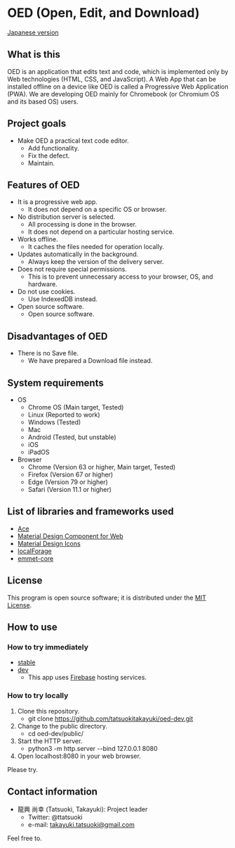 # OED (Open, Edit, and Download)

[Japanese version](https://github.com/tatsuokitakayuki/oed-dev/blob/master/README-JP.md)

## What is this

OED is an application that edits text and code, which is implemented only by Web technologies (HTML, CSS, and JavaScript).
A Web App that can be installed offline on a device like OED is called a Progressive Web Application (PWA).
We are developing OED mainly for Chromebook (or Chromium OS and its based OS) users.

## Project goals

- Make OED a practical text code editor.
    - Add functionality.
    - Fix the defect.
    - Maintain.

## Features of OED

- It is a progressive web app.
    - It does not depend on a specific OS or browser.
- No distribution server is selected.
    - All processing is done in the browser.
    - It does not depend on a particular hosting service.
- Works offline.
    - It caches the files needed for operation locally.
- Updates automatically in the background.
    - Always keep the version of the delivery server.
- Does not require special permissions.
    - This is to prevent unnecessary access to your browser, OS, and hardware.
- Do not use cookies.
    - Use IndexedDB instead.
- Open source software.
    - Open source software.

## Disadvantages of OED

- There is no Save file.
    - We have prepared a Download file instead.

## System requirements

- OS
    - Chrome OS (Main target, Tested)
    - Linux (Reported to work)
    - Windows (Tested)
    - Mac
    - Android (Tested, but unstable)
    - iOS
    - iPadOS
- Browser
    - Chrome (Version 63 or higher, Main target, Tested)
    - Firefox (Version 67 or higher)
    - Edge (Version 79 or higher)
    - Safari (Version 11.1 or higher)

## List of libraries and frameworks used

* [Ace](https://ace.c9.io/)
* [Material Design Component for Web](https://material.io/develop/web/)
* [Material Design Icons](https://google.github.io/material-design-icons/)
* [localForage](https://localforage.github.io/localForage/)
* [emmet-core](https://github.com/cloud9ide/emmet-core)

## License

This program is open source software; it is distributed under the [MIT License](https://github.com/tatsuokitakayuki/oed-dev/blob/master/LICENSE).

## How to use

### How to try immediately

- [stable](https://oed.kirari.app/)
- [dev](https://oed.kirari.dev/)
    - This app uses [Firebase](https://firebase.google.com/) hosting services.

### How to try locally

1. Clone this repository.
    - git clone https://github.com/tatsuokitakayuki/oed-dev.git
2. Change to the public directory.
    - cd oed-dev/public/
3. Start the HTTP server.
    - python3 -m http.server --bind 127.0.0.1 8080
4. Open localhost:8080 in your web browser.

Please try.

## Contact information

* 龍興 尚幸 (Tatsuoki, Takayuki): Project leader
    - Twitter: @ttatsuoki
    - e-mail: takayuki.tatsuoki@gmail.com

Feel free to.
